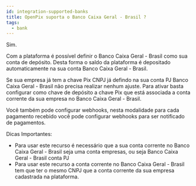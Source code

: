 ```yaml
---
id: integration-supported-banks
title: OpenPix suporta o Banco Caixa Geral - Brasil ?
tags:
  - bank
---
```


Sim.

Com a plataforma é possível definir o Banco Caixa Geral - Brasil como sua conta de depósito. Desta forma o saldo da plataforma é depositado automaticamente na sua conta Banco Caixa Geral - Brasil.

Se sua empresa já tem a chave Pix CNPJ já defindo na sua conta PJ Banco Caixa Geral - Brasil não precisa realizar nenhum ajuste. Para ativar basta configurar como chave de depósito a chave Pix que está associada a conta corrente da sua empresa no Banco Caixa Geral - Brasil.

Você também pode configurar webhooks, nesta modalidade para cada pagamento recebido você pode configurar webhooks para ser notificado de pagamentos.

Dicas Importantes:

- Para usar este recurso é necessário que a sua conta corrente no Banco Caixa Geral - Brasil seja uma conta empresas, ou seja Banco Caixa Geral - Brasil conta PJ
- Para usar este recurso a conta corrente no Banco Caixa Geral - Brasil tem que ter o mesmo CNPJ que a conta corrente da sua empresa cadastrada na plataforma.
